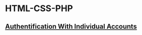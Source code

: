 # HTML-CSS-PHP
[Authentification With Individual Accounts]([https://github.com/Zlatko33Kamenov/Web-Api/tree/main/tsak%201](https://github.com/Zlatko33Kamenov/HTML-CSS-PHP/tree/main/Authentification%20system))
---------------------------------------------------------------------------------
